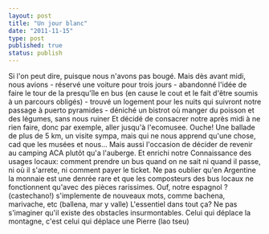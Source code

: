 ```yaml
---
layout: post
title: "Un jour blanc"
date: "2011-11-15"
type: post
published: true
status: publish
---
```


Si l'on peut dire, puisque nous n'avons pas bougé. Mais dès avant midi, nous avions - réservé une voiture pour trois jours - abandonné l'idée de faire le tour de la presqu'île en bus (en cause le cout et le fait d'être soumis à un parcours obligés) - trouvé un logement pour les nuits qui suivront notre passage à puerto pyramides - déniché un bistrot où manger du poisson et des légumes, sans nous ruiner Et décidé de consacrer notre après midi à ne rien faire, donc par exemple, aller jusqu'à l'ecomusee. Ouche! Une ballade de plus de 5 km, un visite sympa, mais qui ne nous apprend qu'une chose, cad que les musées et nous... Mais aussi l'occasion de décider de revenir au camping ACA plutôt qu'a l'auberge. Et enrichi notre Connaissance des usages locaux: comment prendre un bus quand on ne sait ni quand il passe, ni où il s'arrete, ni comment payer le ticket. Ne pas oublier qu'en Argentine la monnaie est une denrée rare et que les composteurs des bus locaux ne fonctionnent qu'avec des pièces rarissimes. Ouf, notre espagnol ?(castechano!) s'implemente de nouveaux mots, comme bachena, marivache, etc (ballena, mar y valle) L'essentiel dans tout ça? Ne pas s'imaginer qu'il existe des obstacles insurmontables. Celui qui déplace la montagne, c'est celui qui déplace une Pierre (lao tseu)
